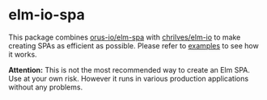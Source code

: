 # elm-io-spa

This package combines [orus-io/elm-spa](https://package.elm-lang.org/packages/orus-io/elm-spa/latest/)
with [chrilves/elm-io](https://package.elm-lang.org/packages/chrilves/elm-io/latest/)
to make creating SPAs as efficient as possible. Please refer to
[examples](https://github.com/uweg/elm-io-spa/tree/main/example) to see how it works.

**Attention:** This is not the most recommended way to create an Elm SPA. Use at your
own risk. However it runs in various production applications without any problems.